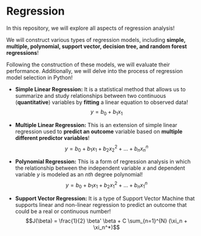 # Regression
In this repository, we will explore all aspects of regression analysis!  

We will construct various types of regression models, including **simple, multiple, polynomial, support vector, decision tree, and random forest regressions**!  

Following the construction of these models, we will evaluate their performance. Additionally, we will delve into the process of regression model selection in Python!  

* **Simple Linear Regression:** It is a statistical method that allows us to summarize and study relationships between two continuous (**quantitative**) variables by **fitting** a linear equation to observed data!  
$$y = b_{0} + b_{1}x_{1}$$

* **Multiple Linear Regression:** This is an extension of simple linear regression used to **predict an outcome** variable based on **multiple different predictor variables**!
$$y = b_{0} + b_{1}x_{1} + b_{2}x_{2}^{2} + ... + b_{n}x_{n}^{n}$$

* **Polynomial Regression:** This is a form of regression analysis in which the relationship between the independent variable *x* and dependent variable *y* is modeled as an *nth* degree polynomial!
$$y = b_{0} + b_{1}x_{1} + b_{2}x_{1}^{2} + ... +b_{n}x_{1}^{n}$$  

* **Support Vector Regression:** It is a type of Support Vector Machine that supports linear and non-linear regression to predict an outcome that could be a real or continuous number!
$$J(\beta) = \frac{1}{2} \beta' \beta + C \sum_{n=1}^{N} (\xi_n + \xi_n^*)$$
